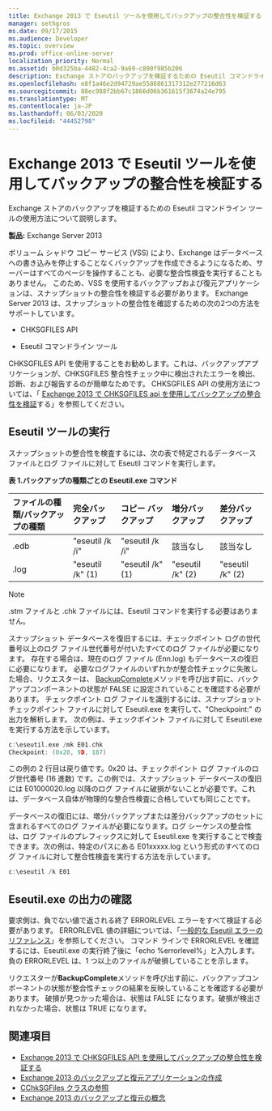 ```yaml
---
title: Exchange 2013 で Eseutil ツールを使用してバックアップの整合性を検証する
manager: sethgros
ms.date: 09/17/2015
ms.audience: Developer
ms.topic: overview
ms.prod: office-online-server
localization_priority: Normal
ms.assetid: b0d325ba-4482-4ca2-9a69-c890f985b206
description: Exchange ストアのバックアップを検証するための Eseutil コマンドライン ツールの使用方法について説明します。
ms.openlocfilehash: e8f1a46e2d94729ae5586861317312e277216d63
ms.sourcegitcommit: 88ec988f2bb67c1866d06b361615f3674a24e795
ms.translationtype: MT
ms.contentlocale: ja-JP
ms.lasthandoff: 06/03/2020
ms.locfileid: "44452798"
---
```

#  <a name="validate-backup-integrity-by-using-the-eseutil-tool-in-exchange-2013"></a>Exchange 2013 で Eseutil ツールを使用してバックアップの整合性を検証する

Exchange ストアのバックアップを検証するための Eseutil コマンドライン ツールの使用方法について説明します。 
  
**製品:** Exchange Server 2013 
  
ボリューム シャドウ コピー サービス (VSS) により、Exchange はデータベースへの書き込みを停止することなくバックアップを作成できるようになるため、サーバーはすべてのページを操作することも、必要な整合性検査を実行することもありません。 このため、VSS を使用するバックアップおよび復元アプリケーションは、スナップショットの整合性を検証する必要があります。 Exchange Server 2013 は、スナップショットの整合性を確認するための次の2つの方法をサポートしています。 
  
- CHKSGFILES API
    
- Eseutil コマンドライン ツール
    
CHKSGFILES API を使用することをお勧めします。これは、バックアップアプリケーションが、CHKSGFILES 整合性チェック中に検出されたエラーを検出、診断、および報告するのが簡単なためです。 CHKSGFILES API の使用方法については、「 [Exchange 2013 で CHKSGFILES api を使用してバックアップの整合性を検証](how-to-validate-backup-integrity-by-using-the-chksgfiles-api-in-exchange.md)する」を参照してください。
  
## <a name="running-the-eseutil-tool"></a>Eseutil ツールの実行

スナップショットの整合性を検査するには、次の表で特定されるデータベース ファイルとログ ファイルに対して Eseutil コマンドを実行します。  
  
**表 1.バックアップの種類ごとの Eseutil.exe コマンド**

|**ファイルの種類/バックアップの種類**|**完全バックアップ**|**コピー バックアップ**|**増分バックアップ**|**差分バックアップ**|
|:-----|:-----|:-----|:-----|:-----|
|.edb  <br/> |"eseutil /k /i"  <br/> |"eseutil /k /i"  <br/> |該当なし  <br/> |該当なし  <br/> |
|.log  <br/> |"eseutil /k" (1)  <br/> |"eseutil /k" (1)  <br/> |"eseutil /k" (2)  <br/> |"eseutil /k" (2)  <br/> |
   
> [!NOTE]
> .stm ファイルと .chk ファイルには、Eseutil コマンドを実行する必要はありません。 
  
スナップショット データベースを復旧するには、チェックポイント ログの世代番号以上のログ ファイル世代番号が付いたすべてのログ ファイルが必要になります。 存在する場合は、現在のログ ファイル (Enn.log) もデータベースの復旧に必要になります。 必要なログファイルのいずれかが整合性チェックに失敗した場合、リクエスターは、 [BackupComplete](https://msdn.microsoft.com/library/windows/desktop/aa382651%28v=vs.85%29.aspx)メソッドを呼び出す前に、バックアップコンポーネントの状態が FALSE に設定されていることを確認する必要があります。 チェックポイント ログ ファイルを識別するには、スナップショット チェックポイント ファイルに対して Eseutil.exe を実行して、"Checkpoint:" の出力を解析します。 次の例は、チェックポイント ファイルに対して Eseutil.exe を実行する方法を示しています。 
  
```cpp
c:\eseutil.exe /mk E01.chk
Checkpoint: (0x20, 9D, 187)
```

この例の 2 行目は戻り値です。0x20 は、チェックポイント ログ ファイルのログ世代番号 (16 進数) です。この例では、スナップショット データベースの復旧には E01000020.log 以降のログ ファイルに破損がないことが必要です。これは、データベース自体が物理的な整合性検査に合格していても同じことです。
  
データベースの復旧には、増分バックアップまたは差分バックアップのセットに含まれるすべてのログ ファイルが必要になります。ログ シーケンスの整合性は、ログ ファイルのプレフィックスに対して Eseutil.exe を実行することで検査できます。次の例は、特定のパスにある E01xxxxx.log という形式のすべてのログ ファイルに対して整合性検査を実行する方法を示しています。
  
```cpp
c:\eseutil /k E01
```

## <a name="checking-the-eseutilexe-output"></a>Eseutil.exe の出力の確認

要求側は、負でない値で返される終了 ERRORLEVEL エラーをすべて検証する必要があります。 ERRORLEVEL 値の詳細については、「[一般的な Eseutil エラーのリファレンス](https://technet.microsoft.com/library/aa996759%28v=exchg.80%29.aspx)」を参照してください。 コマンド ラインで ERRORLEVEL を確認するには、Eseutil.exe の実行終了後に「echo %errorlevel%」と入力します。 負の ERRORLEVEL は、1 つ以上のファイルが破損していることを示します。
  
リクエスターが**BackupComplete**メソッドを呼び出す前に、バックアップコンポーネントの状態が整合性チェックの結果を反映していることを確認する必要があります。 破損が見つかった場合は、状態は FALSE になります。破損が検出されなかった場合、状態は TRUE になります。 
  
## <a name="see-also"></a>関連項目

- [Exchange 2013 で CHKSGFILES API を使用してバックアップの整合性を検証する](how-to-validate-backup-integrity-by-using-the-chksgfiles-api-in-exchange.md)
- [Exchange 2013 のバックアップと復元アプリケーションの作成](build-backup-and-restore-applications-for-exchange-2013.md)
- [CChkSGFiles クラスの参照](cchksgfiles-class-reference.md)
- [Exchange 2013 のバックアップと復元の概念](backup-and-restore-concepts-for-exchange-2013.md)
    

